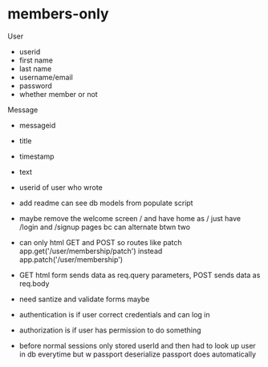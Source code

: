 # members-only

User

- userid
- first name
- last name
- username/email
- password
- whether member or not

Message

- messageid
- title
- timestamp
- text
- userid of user who wrote

- add readme can see db models from populate script
- maybe remove the welcome screen / and have home as / just have /login and /signup pages bc can alternate btwn two
- can only html GET and POST so routes like patch app.get('/user/membership/patch') instead app.patch('/user/membership')
- GET html form sends data as req.query parameters, POST sends data as req.body
- need santize and validate forms maybe

- authentication is if user correct credentials and can log in
- authorization is if user has permission to do something
- before normal sessions only stored userId and then had to look up user in db everytime but w passport deserialize passport does automatically
